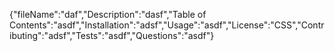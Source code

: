 {"fileName":"daf","Description":"dasf","Table of Contents":"asdf","Installation":"adsf","Usage":"asdf","License":"CSS","Contributing":"adsf","Tests":"asdf","Questions":"asdf"}